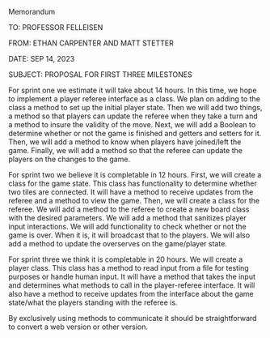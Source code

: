 Memorandum 

TO: 		PROFESSOR FELLEISEN 

FROM:		ETHAN CARPENTER AND MATT STETTER 

DATE:		SEP 14, 2023 

SUBJECT:	PROPOSAL FOR FIRST THREE MILESTONES 

 

For sprint one we estimate it will take about 14 hours. In this time, we hope to implement a player referee interface as a class. We plan on adding to the class a method to set up the initial player state. Then we will add two things, a method so that players can update the referee when they take a turn and a method to insure the validity of the move. Next, we will add a Boolean to determine whether or not the game is finished and getters and setters for it. Then, we will add a method to know when players have joined/left the game. Finally, we will add a method so that the referee can update the players on the changes to the game. 

 

For sprint two we believe it is completable in 12 hours. First, we will create a class for the game state. This class has functionality to determine whether two tiles are connected. It will have a method to receive updates from the referee and a method to view the game. Then, we will create a class for the referee. We will add a method to the referee to create a new board class with the desired parameters. We will add a method that sanitizes player input interactions. We will add functionality to check whether or not the game is over. When it is, it will broadcast that to the players. We will also add a method to update the overserves on the game/player state. 

 

For sprint three we think it is completable in 20 hours. We will create a player class. This class has a method to read input from a file for testing purposes or handle human input. It will have a method that takes the input and determines what methods to call in the player-referee interface. It will also have a method to receive updates from the interface about the game state/what the players standing with the referee is. 

 

By exclusively using methods to communicate it should be straightforward to convert a web version or other version. 
